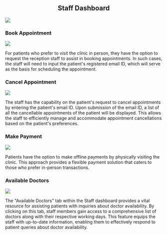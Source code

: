 <h2 align="center">Staff Dashboard</h2>

![](./public/readme_assets/staff_dashboard.png)

### Book Appointment

![](./public/readme_assets/staffbook.gif)

For patients who prefer to visit the clinic in person, they have the option to request the reception staff to assist in booking appointments. In such cases, the staff will need to input the patient's registered email ID, which will serve as the basis for scheduling the appointment.

### Cancel Appointment

![](./public/readme_assets/staffcancel.gif)

The staff has the capability on the patient's request to cancel appointments by entering the patient's email ID. Upon submission of the email ID, a list of all the cancellable appointments of the patient will be displayed. This allows the staff to efficiently manage and accommodate appointment cancellations based on the patient's preferences.

### Make Payment

![](./public/readme_assets/staffpayment.gif)

Patients have the option to make offline payments by physically visiting the clinic. This approach provides a flexible payment solution that caters to those who prefer in-person transactions.

### Available Doctors

![](./public/readme_assets/staffdoclist.gif)

The "Available Doctors" tab within the Staff dashboard provides a vital resource for assisting patients with inquiries about doctor availability. By clicking on this tab, staff members gain access to a comprehensive list of doctors along with their respective working days. This feature equips the staff with up-to-date information, enabling them to effectively respond to patient queries about doctor availability.
